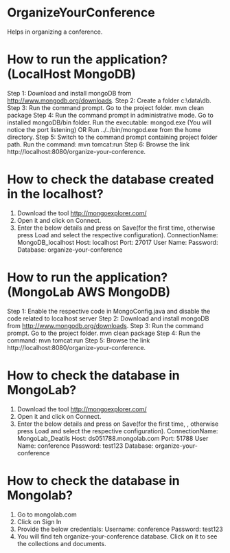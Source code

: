 OrganizeYourConference
======================
Helps in organizing a conference.

How to run the application? (LocalHost MongoDB)
=============================
Step 1: Download and install mongoDB from http://www.mongodb.org/downloads.
Step 2: Create a folder c:\data\db.
Step 3:	Run the command prompt. Go to the project folder.
		mvn clean package
Step 4: Run the command prompt in administrative mode.
        Go to installed mongoDB/bin folder.
		Run the executable: mongod.exe
		(You will notice the port listening)
		OR
		Run ../../bin/mongod.exe from the home directory.
Step 5: Switch to the command prompt containing project folder path.
		Run the command: mvn tomcat:run
Step 6: Browse the link http://localhost:8080/organize-your-conference.

How to check the database created in the localhost?
======================================
1. Download the tool http://mongoexplorer.com/
2. Open it and click on Connect.
3. Enter the below details and press on Save(for the first time, otherwise press Load and select the respective configuration).
	ConnectionName: MongoDB_localhost
	Host: localhost
	Port: 27017
	User Name:
	Password:
	Database: organize-your-conference
		

How to run the application? (MongoLab AWS MongoDB)
=============================
Step 1: Enable the respective code in MongoConfig.java and disable the code related to localhost server
Step 2: Download and install mongoDB from http://www.mongodb.org/downloads.
Step 3:	Run the command prompt. Go to the project folder.
		mvn clean package
Step 4: Run the command: mvn tomcat:run
Step 5: Browse the link http://localhost:8080/organize-your-conference.

How to check the database in MongoLab?
======================================
1. Download the tool http://mongoexplorer.com/
2. Open it and click on Connect.
3. Enter the below details and press on Save(for the first time, , otherwise press Load and select the respective configuration).
	ConnectionName: MongoLab_Deatils
	Host: ds051788.mongolab.com
	Port: 51788
	User Name: conference
	Password: test123
	Database: organize-your-conference
	
How to check the database in Mongolab?
======================================
1. Go to mongolab.com
2. Click on Sign In
3. Provide the below credentials:
	Username: conference
	Password: test123
4. You will find teh organize-your-conference database. 
	Click on it to see the collections and documents.
	


